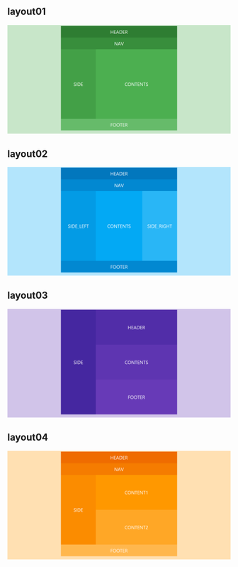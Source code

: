 ## layout01
<img src="/img/01.layout01.PNG">

## layout02
<img src="/img/02.layout02.PNG">

## layout03
<img src="/img/03.layout03.PNG">

## layout04
<img src="/img/04.layout04.PNG">